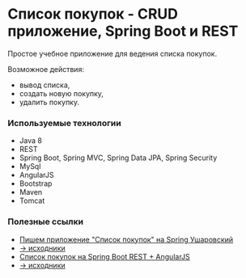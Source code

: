 # Список покупок - CRUD приложение, Spring Boot и REST

Простое учебное приложение для ведения списка покупок.

Возможное действия:
* вывод списка,
* создать новую покупку,
* удалить покупку.

### Используемые технологии
* Java 8
* REST
* Spring Boot, Spring MVC, Spring Data JPA, Spring Security
* MySql
* AngularJS
* Bootstrap
* Maven
* Tomcat

### Полезные ссылки

* <a href="https://www.youtube.com/watch?v=LRMPzJK2rPY">Пишем приложение "Список покупок" на Spring	Ушаровский</a>
* <a href="https://github.com/usharik/geek-shopping-list"> -> исходники</a>
* <a href="https://www.youtube.com/watch?v=WhcjNpwLymI">Список покупок на Spring Boot REST + AngularJS</a>
* <a href="https://github.com/usharik/geek-shopping-list-angularjs"> -> исходники</a>
